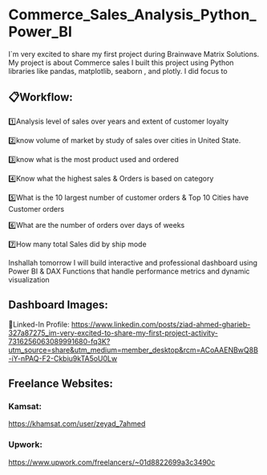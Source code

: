 # Commerce_Sales_Analysis_Python_Power_BI
I`m very excited to share my first project during Brainwave Matrix Solutions. My project is about Commerce sales 
I built this project using Python libraries like pandas, matplotlib, seaborn , and plotly.
I did focus to 

## 📋Workflow:

1️⃣Analysis level of sales over years and extent of customer loyalty 

2️⃣know volume of market by study of sales over cities in United State. 

3️⃣know what is the most product used and ordered

4️⃣Know what the highest sales & Orders is based on category

5️⃣What is the 10 largest number of customer orders & Top 10 Cities have Customer orders

6️⃣What are the number of orders over days of weeks

7️⃣How many total Sales did by ship mode

Inshallah tomorrow I will build interactive and professional dashboard using Power BI & DAX Functions that handle performance metrics and dynamic visualization

## Dashboard Images:


🔗Linked-In Profile:
https://www.linkedin.com/posts/ziad-ahmed-gharieb-327a87275_im-very-excited-to-share-my-first-project-activity-7316256063089991680-fq3K?utm_source=share&utm_medium=member_desktop&rcm=ACoAAENBwQ8B-iY-nPAQ-F2-Ckbiu9kTA5oU0Lw

## Freelance Websites:
### Kamsat: 
https://khamsat.com/user/zeyad_7ahmed

### Upwork: 
https://www.upwork.com/freelancers/~01d8822699a3c3490c
